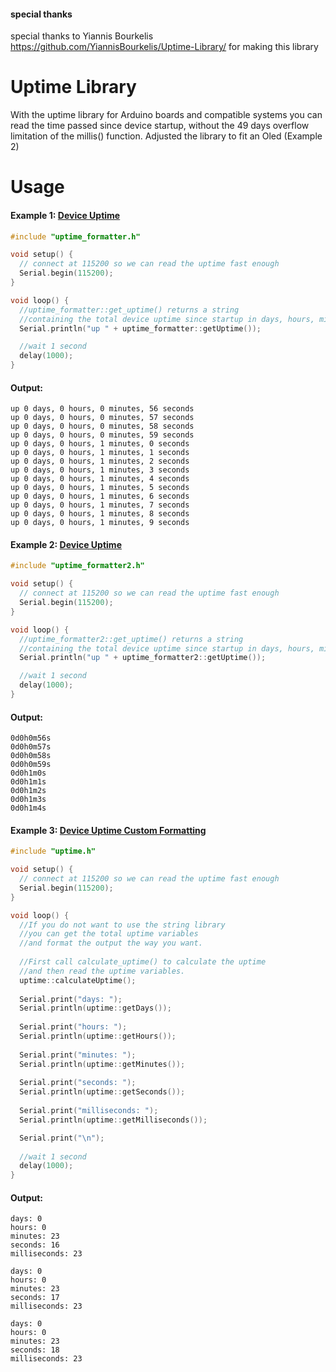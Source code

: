 #### special thanks
special thanks to Yiannis Bourkelis https://github.com/YiannisBourkelis/Uptime-Library/ for making this library

# Uptime Library

With the uptime library for Arduino boards and compatible systems you can read the time passed since device startup, without the 49 days overflow limitation of the millis() function.
Adjusted the library to fit an Oled (Example 2)

# Usage

#### Example 1: [Device Uptime](https://github.com/YiannisBourkelis/Uptime-Library/tree/master/examples/DeviceUptime "Device Uptime")
```cpp
#include "uptime_formatter.h"

void setup() {
  // connect at 115200 so we can read the uptime fast enough
  Serial.begin(115200);
}

void loop() {
  //uptime_formatter::get_uptime() returns a string 
  //containing the total device uptime since startup in days, hours, minutes and seconds
  Serial.println("up " + uptime_formatter::getUptime());

  //wait 1 second
  delay(1000);
}
```

#### Output:
```
up 0 days, 0 hours, 0 minutes, 56 seconds
up 0 days, 0 hours, 0 minutes, 57 seconds
up 0 days, 0 hours, 0 minutes, 58 seconds
up 0 days, 0 hours, 0 minutes, 59 seconds
up 0 days, 0 hours, 1 minutes, 0 seconds
up 0 days, 0 hours, 1 minutes, 1 seconds
up 0 days, 0 hours, 1 minutes, 2 seconds
up 0 days, 0 hours, 1 minutes, 3 seconds
up 0 days, 0 hours, 1 minutes, 4 seconds
up 0 days, 0 hours, 1 minutes, 5 seconds
up 0 days, 0 hours, 1 minutes, 6 seconds
up 0 days, 0 hours, 1 minutes, 7 seconds
up 0 days, 0 hours, 1 minutes, 8 seconds
up 0 days, 0 hours, 1 minutes, 9 seconds
```

#### Example 2: [Device Uptime](https://github.com/YiannisBourkelis/Uptime-Library/tree/master/examples/DeviceUptime2 "Device Uptime")
```cpp
#include "uptime_formatter2.h"

void setup() {
  // connect at 115200 so we can read the uptime fast enough
  Serial.begin(115200);
}

void loop() {
  //uptime_formatter2::get_uptime() returns a string 
  //containing the total device uptime since startup in days, hours, minutes and seconds
  Serial.println("up " + uptime_formatter2::getUptime());

  //wait 1 second
  delay(1000);
}
```

#### Output:
```
0d0h0m56s
0d0h0m57s
0d0h0m58s
0d0h0m59s
0d0h1m0s
0d0h1m1s
0d0h1m2s
0d0h1m3s
0d0h1m4s
```


#### Example 3: [Device Uptime Custom Formatting](https://github.com/YiannisBourkelis/Uptime-Library/tree/master/examples/DeviceUptimeCustomFormatting "Device Uptime Custom Formatting")
```cpp
#include "uptime.h"

void setup() {
  // connect at 115200 so we can read the uptime fast enough
  Serial.begin(115200);
}

void loop() {
  //If you do not want to use the string library
  //you can get the total uptime variables
  //and format the output the way you want.
  
  //First call calculate_uptime() to calculate the uptime
  //and then read the uptime variables.
  uptime::calculateUptime();
  
  Serial.print("days: ");
  Serial.println(uptime::getDays());
  
  Serial.print("hours: ");
  Serial.println(uptime::getHours());
  
  Serial.print("minutes: ");
  Serial.println(uptime::getMinutes());
  
  Serial.print("seconds: ");
  Serial.println(uptime::getSeconds());
  
  Serial.print("milliseconds: ");
  Serial.println(uptime::getMilliseconds());

  Serial.print("\n");
  
  //wait 1 second
  delay(1000);
}
```

#### Output:
```
days: 0
hours: 0
minutes: 23
seconds: 16
milliseconds: 23

days: 0
hours: 0
minutes: 23
seconds: 17
milliseconds: 23

days: 0
hours: 0
minutes: 23
seconds: 18
milliseconds: 23
```
